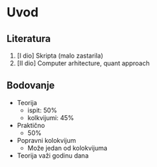 # Uvod

## Literatura

1. [I dio] Skripta (malo zastarila)
2. [II dio] Computer arhitecture, quant approach

## Bodovanje

- Teorija
  - ispit: 50%
  - kolkvijumi: 45%
- Praktično
  - 50%
- Popravni kolokvijum
  - Može jedan od kolokvijuma
- Teorija važi godinu dana
